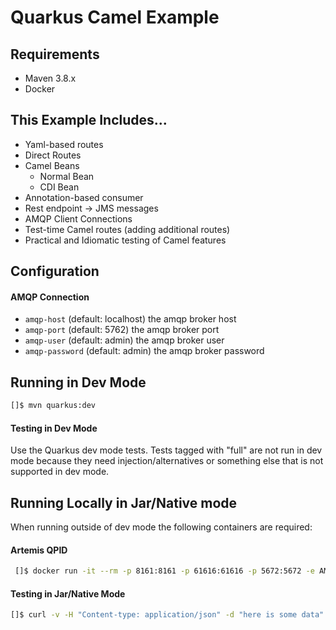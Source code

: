 # Quarkus Camel Example

## Requirements
- Maven 3.8.x
- Docker

## This Example Includes...
- Yaml-based routes
- Direct Routes
- Camel Beans
  - Normal Bean
  - CDI Bean
- Annotation-based consumer
- Rest endpoint -> JMS messages
- AMQP Client Connections
- Test-time Camel routes (adding additional routes)
- Practical and Idiomatic testing of Camel features

## Configuration

#### AMQP Connection
- `amqp-host` (default: localhost) the amqp broker host
- `amqp-port` (default: 5762) the amqp broker port
- `amqp-user` (default: admin) the amqp broker user
- `amqp-password` (default: admin) the amqp broker password

## Running in Dev Mode
```bash
[]$ mvn quarkus:dev
```

#### Testing in Dev Mode
Use the Quarkus dev mode tests. Tests tagged with "full" are not run in dev mode because they
need injection/alternatives or something else that is not supported in dev mode.

## Running Locally in Jar/Native mode
When running outside of dev mode the following containers are required:
#### Artemis QPID
```bash
 []$ docker run -it --rm -p 8161:8161 -p 61616:61616 -p 5672:5672 -e AMQ_USER=admin -e AMQ_PASSWORD=admin quay.io/artemiscloud/activemq-artemis-broker:0.1.2
```
#### Testing in Jar/Native Mode
```bash
[]$ curl -v -H "Content-type: application/json" -d "here is some data" -X POST http://localhost:8080/submission 
```